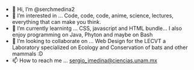 - 👋 Hi, I’m @serchmedina2
- 👀 I’m interested in ... Code, code, code, anime, science, lectures, everything that can make you think. 
- 🌱 I’m currently learnintg ... CSS, javascript and HTML bundle... I also enjoy programming on Java, Phyton and maybe on Bash
- 💞️ I’m looking to collaborate on ... Web Design for the LECVT a Laboratory specialized on Ecology and Conservation of bats and other mammals :D
- 📫 How to reach me ... sergio_jmedina@ciencias.unam.mx

<!---
serchmedina2/serchmedina2 is a ✨ special ✨ repository because its `README.md` (this file) appears on your GitHub profile.
You can click the Preview link to take a look at your changes.
--->
